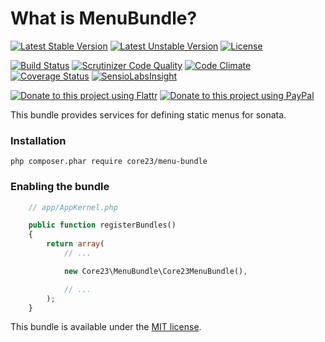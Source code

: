 What is MenuBundle?
=============================
[![Latest Stable Version](https://poser.pugx.org/core23/menu-bundle/v/stable)](https://packagist.org/packages/core23/menu-bundle)
[![Latest Unstable Version](https://poser.pugx.org/core23/menu-bundle/v/unstable)](https://packagist.org/packages/core23/menu-bundle)
[![License](https://poser.pugx.org/core23/menu-bundle/license)](https://packagist.org/packages/core23/menu-bundle)

[![Build Status](https://travis-ci.org/core23/MenuBundle.svg)](https://travis-ci.org/core23/MenuBundle)
[![Scrutinizer Code Quality](https://scrutinizer-ci.com/g/core23/MenuBundle/badges/quality-score.png?b=master)](https://scrutinizer-ci.com/g/core23/MenuBundle)
[![Code Climate](https://codeclimate.com/github/core23/MenuBundle/badges/gpa.svg)](https://codeclimate.com/github/core23/MenuBundle)
[![Coverage Status](https://coveralls.io/repos/core23/MenuBundle/badge.svg)](https://coveralls.io/r/core23/MenuBundle)
[![SensioLabsInsight](https://insight.sensiolabs.com/projects/93fa4576-c116-4c20-a972-9270e90a4383/mini.png)](https://insight.sensiolabs.com/projects/37449e7c-132b-424c-a9ec-97a5e99a0bf0)

[![Donate to this project using Flattr](https://img.shields.io/badge/flattr-donate-yellow.svg)](https://flattr.com/profile/core23)
[![Donate to this project using PayPal](https://img.shields.io/badge/paypal-donate-yellow.svg)](https://paypal.me/gripp)

This bundle provides services for defining static menus for sonata.

### Installation

```
php composer.phar require core23/menu-bundle
```

### Enabling the bundle

```php
    // app/AppKernel.php

    public function registerBundles()
    {
        return array(
            // ...

            new Core23\MenuBundle\Core23MenuBundle(),

            // ...
        );
    }
```

This bundle is available under the [MIT license](LICENSE.md).

